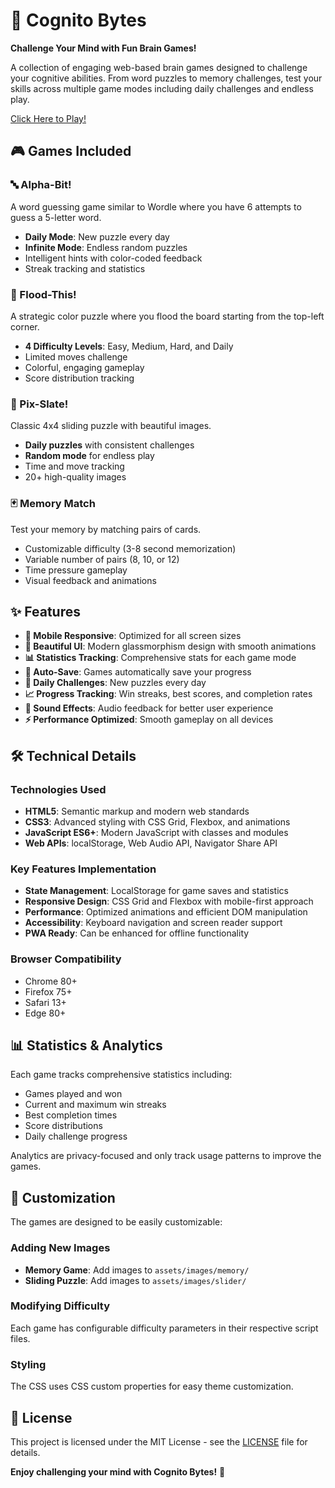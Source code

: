# 🧠 Cognito Bytes

**Challenge Your Mind with Fun Brain Games!**

A collection of engaging web-based brain games designed to challenge your cognitive abilities. From word puzzles to memory challenges, test your skills across multiple game modes including daily challenges and endless play.

[Click Here to Play!](https://www.cognitobytes.com/)

## 🎮 Games Included

### 🔤 Alpha-Bit!
A word guessing game similar to Wordle where you have 6 attempts to guess a 5-letter word.
- **Daily Mode**: New puzzle every day
- **Infinite Mode**: Endless random puzzles
- Intelligent hints with color-coded feedback
- Streak tracking and statistics

### 🌊 Flood-This!
A strategic color puzzle where you flood the board starting from the top-left corner.
- **4 Difficulty Levels**: Easy, Medium, Hard, and Daily
- Limited moves challenge
- Colorful, engaging gameplay
- Score distribution tracking

### 🧩 Pix-Slate!
Classic 4x4 sliding puzzle with beautiful images.
- **Daily puzzles** with consistent challenges
- **Random mode** for endless play
- Time and move tracking
- 20+ high-quality images

### 🃏 Memory Match
Test your memory by matching pairs of cards.
- Customizable difficulty (3-8 second memorization)
- Variable number of pairs (8, 10, or 12)
- Time pressure gameplay
- Visual feedback and animations

## ✨ Features

- **📱 Mobile Responsive**: Optimized for all screen sizes
- **🎨 Beautiful UI**: Modern glassmorphism design with smooth animations
- **📊 Statistics Tracking**: Comprehensive stats for each game mode
- **🔄 Auto-Save**: Games automatically save your progress
- **🌙 Daily Challenges**: New puzzles every day
- **📈 Progress Tracking**: Win streaks, best scores, and completion rates
- **🎵 Sound Effects**: Audio feedback for better user experience
- **⚡ Performance Optimized**: Smooth gameplay on all devices

## 🛠️ Technical Details

### Technologies Used
- **HTML5**: Semantic markup and modern web standards
- **CSS3**: Advanced styling with CSS Grid, Flexbox, and animations
- **JavaScript ES6+**: Modern JavaScript with classes and modules
- **Web APIs**: localStorage, Web Audio API, Navigator Share API

### Key Features Implementation
- **State Management**: LocalStorage for game saves and statistics
- **Responsive Design**: CSS Grid and Flexbox with mobile-first approach
- **Performance**: Optimized animations and efficient DOM manipulation
- **Accessibility**: Keyboard navigation and screen reader support
- **PWA Ready**: Can be enhanced for offline functionality

### Browser Compatibility
- Chrome 80+
- Firefox 75+
- Safari 13+
- Edge 80+

## 📊 Statistics & Analytics

Each game tracks comprehensive statistics including:
- Games played and won
- Current and maximum win streaks
- Best completion times
- Score distributions
- Daily challenge progress

Analytics are privacy-focused and only track usage patterns to improve the games.

## 🎨 Customization

The games are designed to be easily customizable:

### Adding New Images
- **Memory Game**: Add images to `assets/images/memory/`
- **Sliding Puzzle**: Add images to `assets/images/slider/`

### Modifying Difficulty
Each game has configurable difficulty parameters in their respective script files.

### Styling
The CSS uses CSS custom properties for easy theme customization.

## 📝 License

This project is licensed under the MIT License - see the [LICENSE](LICENSE) file for details.

**Enjoy challenging your mind with Cognito Bytes!** 🧠